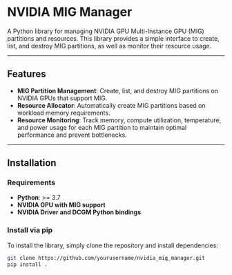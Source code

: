 # NVIDIA MIG Manager

A Python library for managing NVIDIA GPU Multi-Instance GPU (MIG) partitions and resources. This library provides a simple interface to create, list, and destroy MIG partitions, as well as monitor their resource usage. 

---

## Features

- **MIG Partition Management**: Create, list, and destroy MIG partitions on NVIDIA GPUs that support MIG.
- **Resource Allocator**: Automatically create MIG partitions based on workload memory requirements.
- **Resource Monitoring**: Track memory, compute utilization, temperature, and power usage for each MIG partition to maintain optimal performance and prevent bottlenecks.

---

## Installation

### Requirements

- **Python**: >= 3.7
- **NVIDIA GPU with MIG support**
- **NVIDIA Driver and DCGM Python bindings**

### Install via pip

To install the library, simply clone the repository and install dependencies:

```bash
git clone https://github.com/yourusername/nvidia_mig_manager.git
pip install .
```

